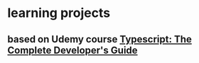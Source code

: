 # learning projects

## based on Udemy course [Typescript: The Complete Developer's Guide](https://www.udemy.com/course/typescript-the-complete-developers-guide/)
